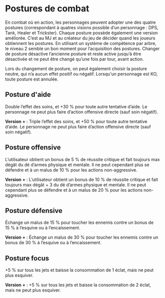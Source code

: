 # Postures de combat

En combat où en action, les personnages peuvent adopter une des quatre postures (correspondant à quatres visions possible d’un personnage : DPS, Tank, Healer et Trickster). Chaque posture possède également une version améliorée. C’est au MJ et au créateur du jeu de décider quand les joueurs obtiennent les postures. En utilisant un système de compétence par arbre, le niveau 2 semble un bon moment pour l’acquisition des postures. Changer de posture désactive l’ancienne posture et reste active jusqu’à être désactivée et ne peut être changé qu’une fois par tour, avant action.

Lors du changement de posture, on peut également choisir la posture neutre, qui n’a aucun effet positif ou négatif. Lorsqu'un personnage est KO, toute posture est annulée.

## Posture d'aide

Double l’effet des soins, et +30 % pour toute autre tentative d’aide. Le personnage ne peut plus faire d’action offensive directe (sauf soin négatif).

**Version +** : Triple l’effet des soins, et +50 % pour toute autre tentative d’aide. Le personnage ne peut plus faire d’action offensive directe (sauf soin négatif).

## Posture offensive

L’utilisateur obtient un bonus de 5 % de réussite critique et fait toujours max dégât du dé d’armes physique et mentale. Il ne peut cependant plus se défendre et à un malus de 10 % pour les actions non-aggressive.

**Version +** : L’utilisateur obtient un bonus de 10 % de réussite critique et fait toujours max dégât + 3 du dé d’armes physique et mentale. Il ne peut cependant plus se défendre et à un malus de 20 % pour les actions non-aggressive.

## Posture défensive

Échange un malus de 15 % pour toucher les ennemis contre un bonus de 15 % à l’esquive ou à l’encaissement.

**Version +** : Échange un malus de 30 % pour toucher les ennemis contre un bonus de 30 % à l’esquive ou à l’encaissement.

## Posture focus

+5 % sur tous les jets et baisse la consommation de 1 éclat, mais ne peut plus esquiver.

**Version +** : +5 % sur tous les jets et baisse la consommation de 2 éclat, mais ne peut plus esquiver.
